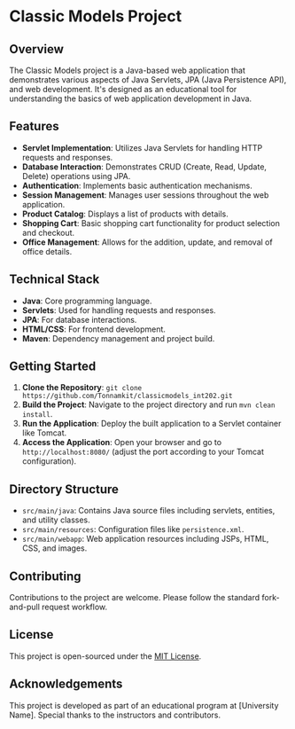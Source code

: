 # Classic Models Project

## Overview
The Classic Models project is a Java-based web application that demonstrates various aspects of Java Servlets, JPA (Java Persistence API), and web development. It's designed as an educational tool for understanding the basics of web application development in Java.

## Features
- **Servlet Implementation**: Utilizes Java Servlets for handling HTTP requests and responses.
- **Database Interaction**: Demonstrates CRUD (Create, Read, Update, Delete) operations using JPA.
- **Authentication**: Implements basic authentication mechanisms.
- **Session Management**: Manages user sessions throughout the web application.
- **Product Catalog**: Displays a list of products with details.
- **Shopping Cart**: Basic shopping cart functionality for product selection and checkout.
- **Office Management**: Allows for the addition, update, and removal of office details.

## Technical Stack
- **Java**: Core programming language.
- **Servlets**: Used for handling requests and responses.
- **JPA**: For database interactions.
- **HTML/CSS**: For frontend development.
- **Maven**: Dependency management and project build.

## Getting Started
1. **Clone the Repository**: `git clone https://github.com/Tonnamkit/classicmodels_int202.git`
2. **Build the Project**: Navigate to the project directory and run `mvn clean install`.
3. **Run the Application**: Deploy the built application to a Servlet container like Tomcat.
4. **Access the Application**: Open your browser and go to `http://localhost:8080/` (adjust the port according to your Tomcat configuration).

## Directory Structure
- `src/main/java`: Contains Java source files including servlets, entities, and utility classes.
- `src/main/resources`: Configuration files like `persistence.xml`.
- `src/main/webapp`: Web application resources including JSPs, HTML, CSS, and images.

## Contributing
Contributions to the project are welcome. Please follow the standard fork-and-pull request workflow.

## License
This project is open-sourced under the [MIT License](LICENSE).

## Acknowledgements
This project is developed as part of an educational program at [University Name]. Special thanks to the instructors and contributors.
